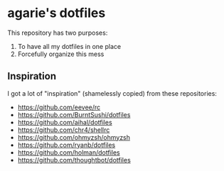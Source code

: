 # agarie's dotfiles

This repository has two purposes:

1. To have all my dotfiles in one place
2. Forcefully organize this mess

## Inspiration

I got a lot of "inspiration" (shamelessly copied) from these repositories:

- https://github.com/eevee/rc
- https://github.com/BurntSushi/dotfiles
- https://github.com/aihal/dotfiles
- https://github.com/chr4/shellrc
- https://github.com/ohmyzsh/ohmyzsh
- https://github.com/ryanb/dotfiles
- https://github.com/holman/dotfiles
- https://github.com/thoughtbot/dotfiles
